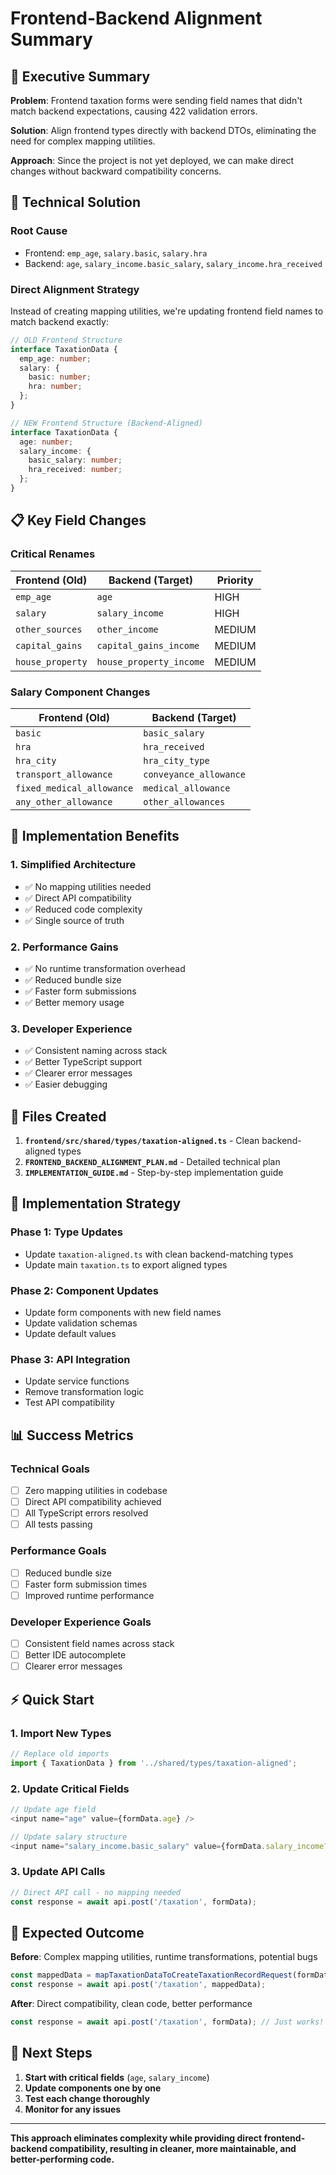 # Frontend-Backend Alignment Summary

## 🎯 **Executive Summary**

**Problem**: Frontend taxation forms were sending field names that didn't match backend expectations, causing 422 validation errors.

**Solution**: Align frontend types directly with backend DTOs, eliminating the need for complex mapping utilities.

**Approach**: Since the project is not yet deployed, we can make direct changes without backward compatibility concerns.

## 🔧 **Technical Solution**

### **Root Cause**
- Frontend: `emp_age`, `salary.basic`, `salary.hra`
- Backend: `age`, `salary_income.basic_salary`, `salary_income.hra_received`

### **Direct Alignment Strategy**
Instead of creating mapping utilities, we're updating frontend field names to match backend exactly:

```typescript
// OLD Frontend Structure
interface TaxationData {
  emp_age: number;
  salary: {
    basic: number;
    hra: number;
  };
}

// NEW Frontend Structure (Backend-Aligned)
interface TaxationData {
  age: number;
  salary_income: {
    basic_salary: number;
    hra_received: number;
  };
}
```

## 📋 **Key Field Changes**

### **Critical Renames**
| Frontend (Old) | Backend (Target) | Priority |
|----------------|------------------|----------|
| `emp_age` | `age` | HIGH |
| `salary` | `salary_income` | HIGH |
| `other_sources` | `other_income` | MEDIUM |
| `capital_gains` | `capital_gains_income` | MEDIUM |
| `house_property` | `house_property_income` | MEDIUM |

### **Salary Component Changes**
| Frontend (Old) | Backend (Target) |
|----------------|------------------|
| `basic` | `basic_salary` |
| `hra` | `hra_received` |
| `hra_city` | `hra_city_type` |
| `transport_allowance` | `conveyance_allowance` |
| `fixed_medical_allowance` | `medical_allowance` |
| `any_other_allowance` | `other_allowances` |

## 🚀 **Implementation Benefits**

### **1. Simplified Architecture**
- ✅ No mapping utilities needed
- ✅ Direct API compatibility
- ✅ Reduced code complexity
- ✅ Single source of truth

### **2. Performance Gains**
- ✅ No runtime transformation overhead
- ✅ Reduced bundle size
- ✅ Faster form submissions
- ✅ Better memory usage

### **3. Developer Experience**
- ✅ Consistent naming across stack
- ✅ Better TypeScript support
- ✅ Clearer error messages
- ✅ Easier debugging

## 📁 **Files Created**

1. **`frontend/src/shared/types/taxation-aligned.ts`** - Clean backend-aligned types
2. **`FRONTEND_BACKEND_ALIGNMENT_PLAN.md`** - Detailed technical plan
3. **`IMPLEMENTATION_GUIDE.md`** - Step-by-step implementation guide

## 🎯 **Implementation Strategy**

### **Phase 1: Type Updates**
- Update `taxation-aligned.ts` with clean backend-matching types
- Update main `taxation.ts` to export aligned types

### **Phase 2: Component Updates**
- Update form components with new field names
- Update validation schemas
- Update default values

### **Phase 3: API Integration**
- Update service functions
- Remove transformation logic
- Test API compatibility

## 📊 **Success Metrics**

### **Technical Goals**
- [ ] Zero mapping utilities in codebase
- [ ] Direct API compatibility achieved
- [ ] All TypeScript errors resolved
- [ ] All tests passing

### **Performance Goals**
- [ ] Reduced bundle size
- [ ] Faster form submission times
- [ ] Improved runtime performance

### **Developer Experience Goals**
- [ ] Consistent field names across stack
- [ ] Better IDE autocomplete
- [ ] Clearer error messages

## ⚡ **Quick Start**

### **1. Import New Types**
```typescript
// Replace old imports
import { TaxationData } from '../shared/types/taxation-aligned';
```

### **2. Update Critical Fields**
```typescript
// Update age field
<input name="age" value={formData.age} />

// Update salary structure
<input name="salary_income.basic_salary" value={formData.salary_income?.basic_salary} />
```

### **3. Update API Calls**
```typescript
// Direct API call - no mapping needed
const response = await api.post('/taxation', formData);
```

## 🎉 **Expected Outcome**

**Before**: Complex mapping utilities, runtime transformations, potential bugs
```typescript
const mappedData = mapTaxationDataToCreateTaxationRecordRequest(formData);
const response = await api.post('/taxation', mappedData);
```

**After**: Direct compatibility, clean code, better performance
```typescript
const response = await api.post('/taxation', formData); // Just works!
```

## 🔄 **Next Steps**

1. **Start with critical fields** (`age`, `salary_income`)
2. **Update components one by one**
3. **Test each change thoroughly**
4. **Monitor for any issues**

---

**This approach eliminates complexity while providing direct frontend-backend compatibility, resulting in cleaner, more maintainable, and better-performing code.** 